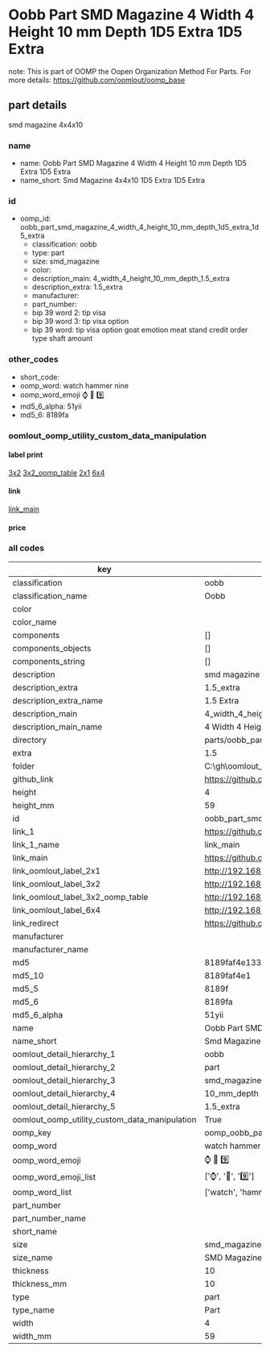 # Oobb Part SMD Magazine 4 Width 4 Height 10 mm Depth 1D5 Extra 1D5 Extra  

note: This is part of OOMP the Oopen Organization Method For Parts. For more details: https://github.com/oomlout/oomp_base

##  part details
  



smd magazine 4x4x10



### name
* name: Oobb Part SMD Magazine 4 Width 4 Height 10 mm Depth 1D5 Extra 1D5 Extra
* name_short: Smd Magazine 4x4x10 1D5 Extra 1D5 Extra
### id
* oomp_id: oobb_part_smd_magazine_4_width_4_height_10_mm_depth_1d5_extra_1d5_extra
  * classification: oobb
  * type: part
  * size: smd_magazine
  * color: 
  * description_main: 4_width_4_height_10_mm_depth_1.5_extra
  * description_extra: 1.5_extra
  * manufacturer: 
  * part_number: 
  * bip 39 word 2: tip visa
  * bip 39 word 3: tip visa option
  * bip 39 word: tip visa option goat emotion meat stand credit order type shaft amount

### other_codes
* short_code: 
* oomp_word: watch hammer nine
* oomp_word_emoji :watch: :hammer: :nine:
* md5_6_alpha: 51yii
* md5_6: 8189fa






### oomlout_oomp_utility_custom_data_manipulation
#### label print
[3x2](http://192.168.1.245:1112/?label=oomp%2051yii)
[3x2_oomp_table](http://192.168.1.108:1112/?label=oomp%2051yii)
[2x1](http://192.168.1.242:1112/?label=oomp%2051yii)
[6x4](http://192.168.1.55:1112/?label=oomp%2051yii)    

#### link

[link_main](https://github.com/oomlout/oomlout_oobb_version_4_generated_parts/tree/main/navigation_oomp/oobb/part/smd_magazine/4_width_4_height_10_mm_depth_1.5_extra/1.5_extra/part)                              

#### price







### all codes 
| key | value |  
| --- | --- |  
| classification | oobb |  
| classification_name | Oobb |  
| color |  |  
| color_name |  |  
| components | [] |  
| components_objects | [] |  
| components_string | [] |  
| description | smd magazine 4x4x10 |  
| description_extra | 1.5_extra |  
| description_extra_name | 1.5 Extra |  
| description_main | 4_width_4_height_10_mm_depth_1.5_extra |  
| description_main_name | 4 Width 4 Height 10 mm Depth 1.5 Extra |  
| directory | parts/oobb_part_smd_magazine_4_width_4_height_10_mm_depth_1d5_extra_1d5_extra |  
| extra | 1.5 |  
| folder | C:\gh\oomlout_oobb_version_4_generated_parts\parts\oobb_part_smd_magazine_4_width_4_height_10_mm_depth_1d5_extra_1d5_extra |  
| github_link | https://github.com/oomlout/oomlout_oomp_part_src/tree/main/parts/oobb_part_smd_magazine_4_width_4_height_10_mm_depth_1d5_extra_1d5_extra |  
| height | 4 |  
| height_mm | 59 |  
| id | oobb_part_smd_magazine_4_width_4_height_10_mm_depth_1d5_extra_1d5_extra |  
| link_1 | https://github.com/oomlout/oomlout_oobb_version_4_generated_parts/tree/main/navigation_oomp/oobb/part/smd_magazine/4_width_4_height_10_mm_depth_1.5_extra/1.5_extra/part |  
| link_1_name | link_main |  
| link_main | https://github.com/oomlout/oomlout_oobb_version_4_generated_parts/tree/main/navigation_oomp/oobb/part/smd_magazine/4_width_4_height_10_mm_depth_1.5_extra/1.5_extra/part |  
| link_oomlout_label_2x1 | http://192.168.1.242:1112/?label=oomp%2051yii |  
| link_oomlout_label_3x2 | http://192.168.1.245:1112/?label=oomp%2051yii |  
| link_oomlout_label_3x2_oomp_table | http://192.168.1.108:1112/?label=oomp%2051yii |  
| link_oomlout_label_6x4 | http://192.168.1.55:1112/?label=oomp%2051yii |  
| link_redirect | https://github.com/oomlout/oomlout_oobb_version_4_generated_parts/tree/main/parts/oobb_smd_magazine_04_04_10_nm_8_mm_tape_width_1_5_mm_tape_thickness_ex_1d5 |  
| manufacturer |  |  
| manufacturer_name |  |  
| md5 | 8189faf4e1331a9228246641377d2f14 |  
| md5_10 | 8189faf4e1 |  
| md5_5 | 8189f |  
| md5_6 | 8189fa |  
| md5_6_alpha | 51yii |  
| name | Oobb Part SMD Magazine 4 Width 4 Height 10 mm Depth 1D5 Extra 1D5 Extra |  
| name_short | Smd Magazine 4x4x10 1D5 Extra 1D5 Extra |  
| oomlout_detail_hierarchy_1 | oobb |  
| oomlout_detail_hierarchy_2 | part |  
| oomlout_detail_hierarchy_3 | smd_magazine |  
| oomlout_detail_hierarchy_4 | 10_mm_depth |  
| oomlout_detail_hierarchy_5 | 1.5_extra |  
| oomlout_oomp_utility_custom_data_manipulation | True |  
| oomp_key | oomp_oobb_part_smd_magazine_4_width_4_height_10_mm_depth_1d5_extra_1d5_extra |  
| oomp_word | watch hammer nine |  
| oomp_word_emoji | :watch: :hammer: :nine: |  
| oomp_word_emoji_list | [':watch:', ':hammer:', ':nine:'] |  
| oomp_word_list | ['watch', 'hammer', 'nine'] |  
| part_number |  |  
| part_number_name |  |  
| short_name |  |  
| size | smd_magazine |  
| size_name | SMD Magazine |  
| thickness | 10 |  
| thickness_mm | 10 |  
| type | part |  
| type_name | Part |  
| width | 4 |  
| width_mm | 59 |  
